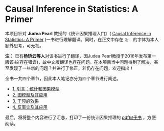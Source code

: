 # Causal Inference in Statistics: A Primer

本项目针对 **Judea Pearl** 教授的《统计因果推理入门》( [Causal Inference in Statistics: A Primer](https://bayes.cs.ucla.edu/PRIMER/pearl-etal-2016-primer-errata-pages-august2021.pdf) )一书进行理解翻译。同时，在正文中存在 `注：` 的字体为本人额外思考，可无视。

**注：** 已有**杨矫云等人**对该书进行了翻译，因Judea Pearl教授于2016年发布第一版该书(存在错误)，故中文版翻译也存在问题。在本项目当中问题得到了解决，甚至发现了一些新的问题？并进行了修正，若仍存在问题，欢迎指出！

全书一共四个章节，因此本人笔记亦分为四个章节进行阐述。

- [1. 引言：统计和因果模型](./docs/1_Preliminaries_Statistical_and_Causal_Models.md)
- [2. 图模型及其应用](2_Graphical_Models_and_Their_Applications.md)
- [3. 干预的效果](3_The_Effects_of_Interventions.md)
- [4. 反事实及其应用](4_Counterfactuals_and_Their_Applications.md)

最后，将将整个内容进行了汇总，打印了一份统计因果推理的 [pdf电子书](./docs/Causal_Inference_in_Statistics_A_Primer.pdf) ，方便阅读。

